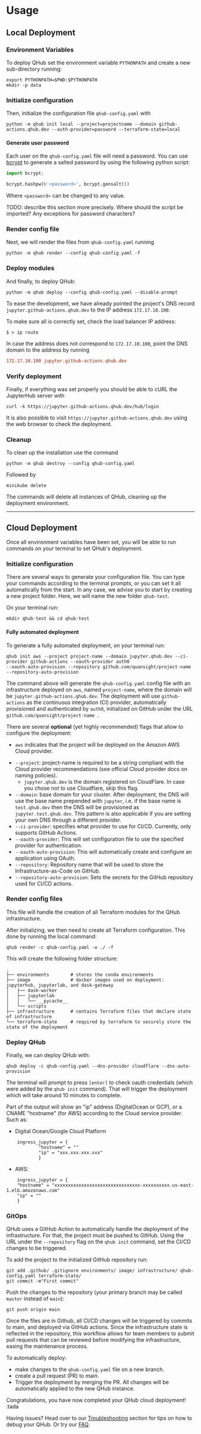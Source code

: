 # Usage

## Local Deployment

### Environment Variables
To deploy QHub set the environment variable `PYTHONPATH` and create a new sub-directory running:
```shell
export PYTHONPATH=$PWD:$PYTHONPATH
mkdir -p data
```

### Initialize configuration
Then, initialize the configuration file `qhub-config.yaml` with
```shell
python -m qhub init local --project=projectname --domain github-actions.qhub.dev --auth-provider=password --terraform-state=local
```

#### Generate user password
Each user on the `qhub-config.yaml` file will need a password. You can use [bcrypt](https://pypi.org/project/bcrypt/) to
generate a salted password by using the following python script:
```python
import bcrypt;

bcrypt.hashpw(b'<password>', bcrypt.gensalt())
```
Where `<password>` can be changed to any value.

TODO: describe this section more precisely. Where should the script be imported? Any exceptions for password characters?

### Render config file
Next, we will render the files from `qhub-config.yaml` running
```shell
python -m qhub render --config qhub-config.yaml -f
```

### Deploy modules

And finally, to deploy QHub:
```shell
python -m qhub deploy --config qhub-config.yaml --disable-prompt
```

To ease the development, we have already pointed the project's DNS record `jupyter.github-actions.qhub.dev` to the IP address 
`172.17.10.100`.

To make sure all is correctly set, check the load balancer IP address:
```shell
$ > ip route
```

In case the address does not correspond to `172.17.10.100`, point the DNS domain to the address by running
```ini
172.17.10.100 jupyter.github-actions.qhub.dev
```
### Verify deployment
Finally, if everything was set properly you should be able to cURL the JupyterHub server with
```shell
curl -k https://jupyter.github-actions.qhub.dev/hub/login
```

It is also possible to visit `https://jupyter.github-actions.qhub.dev` using the web browser to check the deployment.

### Cleanup
To clean up the installation use the command
```shell
python -m qhub destroy --config qhub-config.yaml 
```
Followed by 
```shell
minikube delete
```
The commands will delete all instances of QHub, cleaning up the deployment environment.

---

## Cloud Deployment

Once all environment variables have been set, you will be able to run commands on your terminal to set QHub's deployment.

### Initialize configuration
There are several ways to generate your configuration file. You can type your commands according to the terminal prompts,
or you can set it all automatically from the start. In any case, we advise you to start by creating a new project folder.
Here, we will name the new folder `qhub-test`.

On your terminal run:
```shell
mkdir qhub-test && cd qhub-test
``` 

#### Fully automated deployment
To generate a fully automated deployment, on your terminal run:
```shell
qhub init aws --project project-name --domain jupyter.qhub.dev --ci-provider github-actions --oauth-provider auth0 
--oauth-auto-provision --repository github.com/quansight/project-name --repository-auto-provision
```
The command above will generate the `qhub-config.yaml` config file with an infrastructure deployed on `aws`, named 
`project-name`, where the domain will be `jupyter.github-actions.qhub.dev`. The deployment will use `github-actions` 
as the continuous integration (CI) provider, automatically provisioned and authenticated by `auth0`, initialized on 
GitHub under the URL `github.com/quansight/project-name `.


There are several **optional** (yet highly recommended) flags that allow to configure the deployment:

+ `aws` indicates that the project will be deployed on the Amazon AWS Cloud provider.
- `--project`: project-name is required to be a string compliant with the Cloud provider recommendations (see official Cloud provider docs on naming policies).
  + `jupyter.qhub.dev` is the domain registered on CloudFlare. In case you chose not to use Cloudflare, skip this flag.
- `--domain`: base domain for your cluster. After deployment, the DNS will use the base name prepended with `jupyter`, i.e.
  if the base name is `test.qhub.dev` then the DNS will be provisioned as `jupyter.test.qhub.dev`. This pattern is also applicable if you are setting your own DNS through a different provider.
- `--ci-provider`: specifies what provider to use for CI/CD. Currently, only supports GitHub Actions.
- `--oauth-provider`: This will set configuration file to use the specified provider for authentication.
- `--oauth-auto-provision`: This will automatically create and configure an application using OAuth.
- `--repository`: Repository name that will be used to store the Infrastructure-as-Code on GitHub.
- `--repository-auto-provision`: Sets the secrets for the GitHub repository used for CI/CD actions.


### Render config files
This file will handle the creation of all Terraform modules for the QHub infrastructure.

After initializing, we then need to create all Terraform configuration. This done by running the local command:
```shell
qhub render -c qhub-config.yaml -o ./ -f
```

This will create the following folder structure:
```
.
├── environments        # stores the conda environments
├── image               # docker images used on deployment: jupyterhub, jupyterlab, and dask-gateway
│   ├── dask-worker
│   ├── jupyterlab
│   │   └── __pycache__
│   └── scripts
├── infrastructure      # contains Terraform files that declare state of infrastructure
└── terraform-state     # required by terraform to securely store the state of the deployment
```
        
### Deploy QHub

Finally, we can deploy QHub with:
```shell
qhub deploy -c qhub-config.yaml --dns-provider cloudflare --dns-auto-provision
```

The terminal will prompt to press `[enter]` to check oauth credentials (which were added by the `qhub init` command). 
That will trigger the deployment which will take around 10 minutes to complete.

Part of the output will show an "ip" address (DigitalOcean or GCP), or a CNAME "hostname" (for AWS)
according to the Cloud service provider. Such as:

+ Digital Ocean/Google Cloud Platform
```shell
    ingress_jupyter = {
            "hostname" = ""
            "ip" = "xxx.xxx.xxx.xxx"
            }
```
+ AWS:
```shell
    ingress_jupyter = {
    "hostname" = "xxxxxxxxxxxxxxxxxxxxxxxxxxxxxxxx-xxxxxxxxxx.us-east-1.elb.amazonaws.com"
    "ip" = ""
    }
```
        
### GitOps
QHub uses a GitHub Action to automatically handle the deployment of the infrastructure. For that, the project must be 
pushed to GitHub. Using the URL under the `--repository` flag on the `qhub init` command, set the CI/CD changes to be triggered.

To add the project to the initialized GitHub repository run:
```shell
git add .github/ .gitignore environments/ image/ infrastructure/ qhub-config.yaml terraform-state/
git commit -m"First commit"
```

Push the changes to the repository (your primary branch may be called `master` instead of `main`):
```shell
git push origin main
```

Once the files are in Github, all CI/CD changes will be triggered by commits to main, and deployed via GitHub actions.
Since the infrastructure state is reflected in the repository, this workflow allows for team members to submit pull 
requests that can be reviewed before modifying the infrastructure, easing the maintenance process.

To automatically deploy:
- make changes to the `qhub-config.yaml` file on a new branch. 
- create a pull request (PR) to main.
- Trigger the deployment by merging the PR. All changes will be automatically applied to the new QHub instance.

Congratulations, you have now completed your QHub cloud deployment! :tada

Having issues? Head over to our [Troubleshooting](../02_get_started/06_troubleshooting.md) section for tips on how to 
debug your QHub. Or try our [FAQ](../02_get_started/07_support.md).